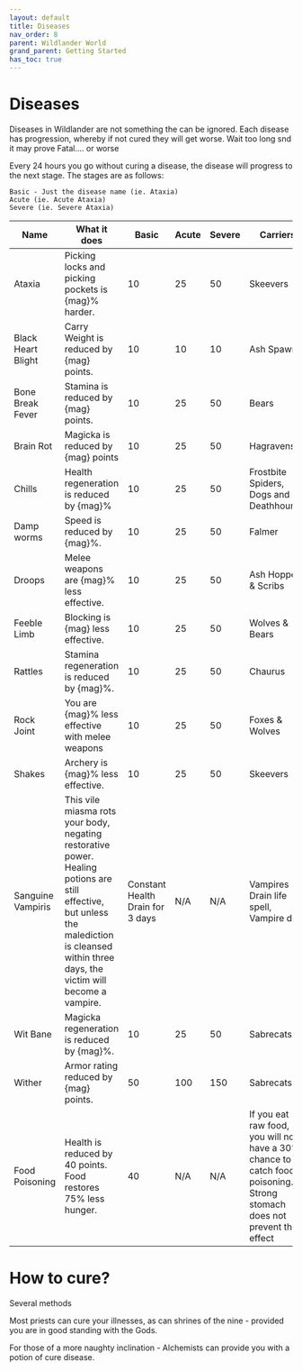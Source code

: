 ```yaml
---
layout: default
title: Diseases
nav_order: 8
parent: Wildlander World
grand_parent: Getting Started
has_toc: true
---
```


# Diseases

Diseases in Wildlander are not something the can be ignored. Each disease has progression, whereby if not cured they will get worse. Wait too long snd it may prove Fatal.... or worse

Every 24 hours you go without curing a disease, the disease will progress to the next stage.
The stages are as follows:

    Basic - Just the disease name (ie. Ataxia)
    Acute (ie. Acute Ataxia)
    Severe (ie. Severe Ataxia)


|Name|What it does|Basic| Acute | Severe | Carriers
|--|--|--|--|--|--|
|Ataxia| Picking locks and picking pockets is {mag}% harder.| 10 |25|50| Skeevers
|Black Heart Blight | Carry Weight  is reduced by {mag} points.| 10 | 10 | 10 | Ash Spawn
|Bone Break Fever| Stamina is reduced by {mag} points.| 10 |25|50|Bears
|Brain Rot| Magicka is reduced by {mag} points| 10 |25|50|Hagravens
|Chills|Health regeneration is reduced by {mag}% | 10 |25|50|Frostbite Spiders, Dogs and Deathhounds
|Damp worms|Speed is reduced by {mag}%. | 10 |25|50|Falmer
|Droops|Melee weapons are {mag}% less effective.| 10 |25|50|Ash Hoppers & Scribs
|Feeble Limb|Blocking is {mag} less effective.| 10 |25|50|Wolves & Bears
|Rattles|Stamina regeneration is reduced by {mag}%. | 10 |25|50|Chaurus
|Rock Joint|You are {mag}% less effective with melee weapons| 10 |25|50|Foxes & Wolves
|Shakes|Archery is {mag}% less effective. | 10 |25|50|Skeevers
|Sanguine Vampiris|This vile miasma rots your body, negating restorative power. Healing potions are still effective, but unless the malediction is cleansed within three days, the victim will become a vampire. | Constant Health Drain for 3 days | N/A | N/A | Vampires Drain life spell, Vampire dust 
|Wit Bane|Magicka regeneration is reduced by {mag}%.| 10 |25|50|Sabrecats
|Wither|Armor rating reduced by {mag} points. | 50 | 100 |150|Sabrecats
|Food Poisoning|Health is reduced by 40 points. Food restores 75% less hunger.|40|N/A|N/A| If you eat raw food, you will now have a 30% chance to catch food poisoning.. Strong stomach does not prevent this effect |

# How to cure?

Several methods

Most priests can cure your illnesses, as can shrines of the nine - provided you are in good standing with the Gods.

For those of a more naughty inclination - Alchemists can provide you with a potion of cure disease. 



 
